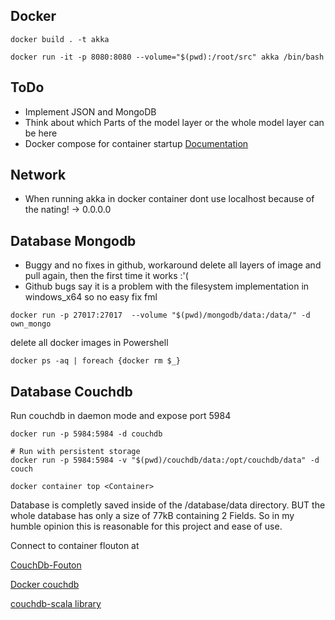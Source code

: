 ## Docker

```
docker build . -t akka

docker run -it -p 8080:8080 --volume="$(pwd):/root/src" akka /bin/bash
```


## ToDo

* Implement JSON and MongoDB
* Think about which Parts of the model layer or the whole model layer can be here
* Docker compose for container startup [Documentation](https://docs.docker.com/compose/compose-file/)

## Network

* When running akka in docker container dont use localhost because of the nating! -> 0.0.0.0

## Database Mongodb

* Buggy and no fixes in github, workaround delete all layers of image and pull again, then the first time it works :'( 
* Github bugs say it is a problem with the filesystem implementation in windows_x64 so no easy fix fml

`docker run -p 27017:27017  --volume "$(pwd)/mongodb/data:/data/" -d  own_mongo`

delete all docker images in Powershell

`docker ps -aq | foreach {docker rm $_}`

## Database Couchdb

Run couchdb in daemon mode and expose port 5984

```
docker run -p 5984:5984 -d couchdb

# Run with persistent storage
docker run -p 5984:5984 -v "$(pwd)/couchdb/data:/opt/couchdb/data" -d couch

docker container top <Container>
```

Database is completly saved inside of the /database/data directory. BUT the whole database has only a size of 77kB containing 2 
Fields. So in my humble opinion this is reasonable for this project and ease of use.

Connect to container flouton at 

[CouchDb-Fouton](http://127.0.0.1:5984/_utils/)

[Docker couchdb](https://hub.docker.com/_/couchdb)

[couchdb-scala library](https://github.com/beloglazov/couchdb-scala)